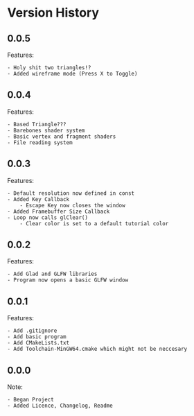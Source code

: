 # Version History

## 0.0.5

Features:

    - Holy shit two triangles!?
    - Added wireframe mode (Press X to Toggle)

## 0.0.4

Features:

    - Based Triangle???
    - Barebones shader system
    - Basic vertex and fragment shaders
    - File reading system

## 0.0.3

Features:

    - Default resolution now defined in const
    - Added Key Callback
        - Escape Key now closes the window
    - Added Framebuffer Size Callback
    - Loop now calls glClear()
        - Clear color is set to a default tutorial color

## 0.0.2

Features:

    - Add Glad and GLFW libraries
    - Program now opens a basic GLFW window

## 0.0.1

Features:

    - Add .gitignore
    - Add basic program
    - Add CMakeLists.txt
    - Add Toolchain-MinGW64.cmake which might not be neccesary

## 0.0.0

Note:

    - Began Project
    - Added Licence, Changelog, Readme
